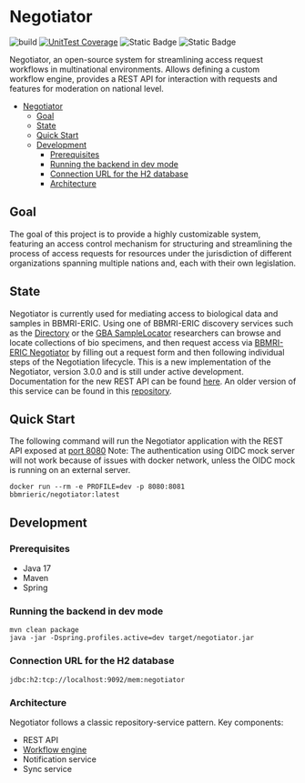 # Negotiator

![build](https://github.com/BBMRI-ERIC/negotiator-v3/actions/workflows/CI.yml/badge.svg?)
[![UnitTest Coverage](https://codecov.io/github/BBMRI-ERIC/negotiator-v3/graph/badge.svg?token=YN9M34IM3S)](https://codecov.io/github/BBMRI-ERIC/negotiator-v3)
![Static Badge](https://img.shields.io/badge/Java%20Code%20Style-Google-orange)
![Static Badge](https://img.shields.io/badge/Docker-bbmrieric%2Fnegotiator-blue)

Negotiator, an open-source system for streamlining access request workflows in multinational environments.
Allows defining a custom workflow engine, provides a REST API for interaction with requests and features
for moderation on national level.

<!-- TOC -->
* [Negotiator](#negotiator)
  * [Goal](#goal)
  * [State](#state)
  * [Quick Start](#quick-start)
  * [Development](#development)
    * [Prerequisites](#prerequisites)
    * [Running the backend in dev mode](#running-the-backend-in-dev-mode)
    * [Connection URL for the H2 database](#connection-url-for-the-h2-database)
    * [Architecture](#architecture)
<!-- TOC -->

## Goal

The goal of this project is to provide a highly customizable system, featuring an access control mechanism
for structuring and streamlining the process of access requests for resources under the jurisdiction of different
organizations spanning multiple nations and, each with their own legislation.

## State

Negotiator is currently used for mediating access to biological data and samples in BBMRI-ERIC. Using one of BBMRI-ERIC
discovery services such as the [Directory](https://directory.bbmri-eric.eu/#/) or
the [GBA SampleLocator](https://samplelocator.bbmri.de/) researchers
can browse and locate collections of bio specimens, and then request access
via [BBMRI-ERIC Negotiator](https://negotiator.bbmri-eric.eu/)
by filling out a request form and then following individual steps of the Negotiation lifecycle.
This is a new implementation of the Negotiator, version 3.0.0 and is still under active development. Documentation for
the new REST API can be found [here](https://negotiator-v3.bbmri-eric.eu/api/swagger-ui/index.html).
An older version of this service can be found in this [repository](https://github.com/BBMRI-ERIC/negotiator.bbmri).

## Quick Start

The following command will run the Negotiator application with the REST API exposed
at [port 8080](http://localhost:8080)
Note: The authentication using OIDC mock server will not work because of issues with docker network, unless the OIDC
mock is running
on an external server.

```shell
docker run --rm -e PROFILE=dev -p 8080:8081 bbmrieric/negotiator:latest
```

## Development

### Prerequisites

- Java 17
- Maven
- Spring

### Running the backend in dev mode

```shell
mvn clean package
java -jar -Dspring.profiles.active=dev target/negotiator.jar
```

### Connection URL for the H2 database

``
jdbc:h2:tcp://localhost:9092/mem:negotiator
``
### Architecture
Negotiator follows a classic repository-service pattern. Key components:
- REST API
- [Workflow engine](docs/LIFECYCLE.md)
- Notification service
- Sync service